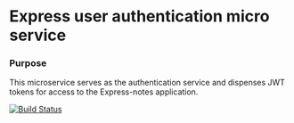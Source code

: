 # Express user authentication micro service
### Purpose ###
This microservice serves as the authentication service and dispenses JWT tokens for access to the Express-notes application.

[![Build Status](https://travis-ci.com/RawaJalal/express-userauth.svg?branch=master)](https://travis-ci.com/RawaJalal/express-userauth)